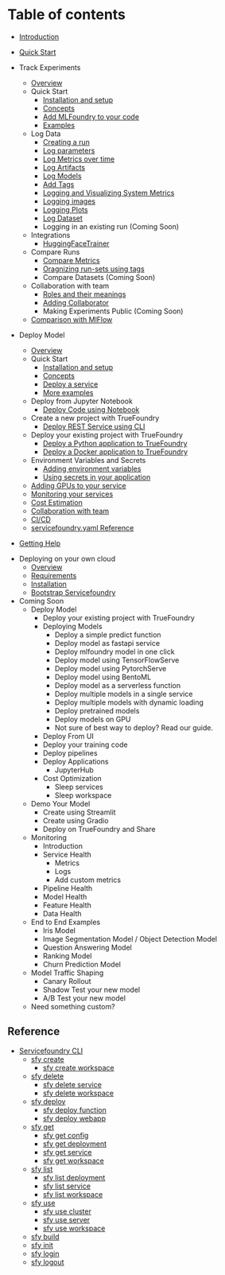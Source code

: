 # Table of contents

* [Introduction](introduction.md)
* [Quick Start](quick-start.md)
* Track Experiments
  * [Overview](experiment-tracking/overview.md)
  * Quick Start
    * [Installation and setup](experiment-tracking/getting-started/setup.md)
    * [Concepts](experiment-tracking/getting-started/concepts.md)
    * [Add MLFoundry to your code](experiment-tracking/getting-started/add-mlfoundry-to-code.md)
    * [Examples](experiment-tracking/getting-started/examples.md)
  * Log Data
    * [Creating a run](experiment-tracking/log-data/create-run.md) 
    * [Log parameters](experiment-tracking/log-data/log-params.md)
    * [Log Metrics over time](experiment-tracking/log-data/log-metrics.md)
    * [Log Artifacts](experiment-tracking/log-data/log-artifacts.md)
    * [Log Models](experiment-tracking/log-data/log-models.md)
    * [Add Tags](experiment-tracking/log-data/add-tags.md)
    * [Logging and Visualizing System Metrics](experiment-tracking/log-data/system-metrics.md)
    * [Logging images](experiment-tracking/log-data/log-image.md)
    * [Logging Plots](experiment-tracking/log-data/log-plots.md)
    * [Log Dataset](experiment-tracking/log-data/log-dataset.md)
    * Logging in an existing run (Coming Soon) 
  * Integrations
    * [HuggingFaceTrainer](experiment-tracking/integrations/hf-trainer.md)
  * Compare Runs
    * [Compare Metrics](experiment-tracking/compare-runs/compare-metrics.md)
    * [Oragnizing run-sets using tags](experiment-tracking/compare-runs/compare-with-tags.md)
    * Compare Datasets (Coming Soon)
  * Collaboration with team
    * [Roles and their meanings](experiment-tracking/collaboration/roles.md)
    * [Adding Collaborator](experiment-tracking/collaboration/add-collaborator.md)
    * Making Experiments Public (Coming Soon)
  * [Comparison with MlFlow](experiment-tracking/comparison-mlflow.md)

* Deploy Model
  * [Overview](deployment/README.md)
  * Quick Start
    * [Installation and setup](deployment/quickstart/install-and-workspace.md)
    * [Concepts](deployment/concepts.md)
    * [Deploy a service](deployment/quickstart/fastapi-quickstart.md)
    * [More examples](deployment/quickstart/more-examples.md)
  * Deploy from Jupyter Notebook
    * [Deploy Code using Notebook](deployment/quickstart/notebook-quickstart.md)
  * Create a new project with TrueFoundry
    * [Deploy REST Service using CLI](deployment/new-project.md)
  * Deploy your existing project with TrueFoundry
    * [Deploy a Python application to TrueFoundry](./deployment/deploy-project/python.md)
    * [Deploy a Docker application to TrueFoundry](./deployment/deploy-project/docker.md)
  * Environment Variables and Secrets
    * [Adding environment variables](deployment/advance_examples/adding-env-vars.md)
    * [Using secrets in your application](deployment/advance_examples/secret-env-vars.md)
  * [Adding GPUs to your service](deployment/advance_examples/adding-gpus.md)
  * [Monitoring your services](./deployment/monitoring.md)
  * [Cost Estimation](./deployment/costing/cost-estimation.md)
  * [Collaboration with team](deployment/collab.md)
  * [CI/CD](./deployment/advance_examples/ci-pipeline-integration.md)
  * [servicefoundry.yaml Reference](deployment/servicefoundry.yaml.md)
* [Getting Help](getting-help.md)
<!-- * [Deploying on your own cloud](deploy-on-own-cloud/getting-started.md) -->
* Deploying on your own cloud
  * [Overview](deploy-on-own-cloud/overview.md)
  * [Requirements](deploy-on-own-cloud/requirements.md)
  * [Installation](deploy-on-own-cloud/installation.md)
  * [Bootstrap Servicefoundry](deploy-on-own-cloud/servicefoundry-bootstrap.md)
* Coming Soon
  * Deploy Model
    * Deploy your existing project with TrueFoundry
    * Deploying Models
      * Deploy a simple predict function
      * Deploy model as fastapi service
      * Deploy mlfoundry model in one click
      * Deploy model using TensorFlowServe
      * Deploy model using PytorchServe
      * Deploy model using BentoML
      * Deploy model as a serverless function
      * Deploy multiple models in a single service
      * Deploy multiple models with dynamic loading
      * Deploy pretrained models
      * Deploy models on GPU
      * Not sure of best way to deploy? Read our guide.
    * Deploy From UI
    * Deploy your training code
    * Deploy pipelines
    * Deploy Applications
      * JupyterHub
    * Cost Optimization
      * Sleep services
      * Sleep workspace
  * Demo Your Model
    * Create using Streamlit
    * Create using Gradio
    * Deploy on TrueFoundry and Share
  * Monitoring
    * Introduction
    * Service Health
      * Metrics
      * Logs 
      * Add custom metrics
    * Pipeline Health
    * Model Health
    * Feature Health
    * Data Health
  * End to End Examples
    * Iris Model
    * Image Segmentation Model / Object Detection Model
    * Question Answering Model
    * Ranking Model
    * Churn Prediction Model
  * Model Traffic Shaping
    * Canary Rollout
    * Shadow Test your new model
    * A/B Test your new model
  * Need something custom?

## Reference
* [Servicefoundry CLI](deployment/reference/cli/README.md)
  * [sfy create](deployment/reference/cli/sfy-create/README.md)
    * [sfy create workspace](deployment/reference/cli/sfy-create/sfy-create-workspace.md)
  * [sfy delete](deployment/reference/cli/sfy-delete/README.md)
    * [sfy delete service](deployment/reference/cli/sfy-delete/sfy-delete-service.md)
    * [sfy delete workspace](deployment/reference/cli/sfy-delete/sfy-delete-workspace.md)
  * [sfy deploy](deployment/reference/cli/sfy-deploy/README.md)
    * [sfy deploy function](deployment/reference/cli/sfy-deploy/sfy-deploy-function.md)
    * [sfy deploy webapp](deployment/reference/cli/sfy-deploy/sfy-deploy-webapp.md)
  * [sfy get](deployment/reference/cli/sfy-get/README.md)
    * [sfy get config](deployment/reference/cli/sfy-get/sfy-get-config.md)
    * [sfy get deployment](deployment/reference/cli/sfy-get/sfy-get-deployment.md)
    * [sfy get service](deployment/reference/cli/sfy-get/sfy-get-service.md)
    * [sfy get workspace](deployment/reference/cli/sfy-get/sfy-get-workspace.md)
  * [sfy list](deployment/reference/cli/sfy-list/README.md)
    * [sfy list deployment](deployment/reference/cli/sfy-list/sfy-list-deployment.md)
    * [sfy list service](deployment/reference/cli/sfy-list/sfy-list-service.md)
    * [sfy list workspace](deployment/reference/cli/sfy-list/sfy-list-workspace.md)
  * [sfy use](deployment/reference/cli/sfy-use/README.md)
    * [sfy use cluster](deployment/reference/cli/sfy-use/sfy-use-cluster.md)
    * [sfy use server](deployment/reference/cli/sfy-use/sfy-use-server.md)
    * [sfy use workspace](deployment/reference/cli/sfy-use/sfy-use-workspace.md)
  * [sfy build](deployment/reference/cli/sfy-build.md)
  * [sfy init](deployment/reference/cli/sfy-init.md)
  * [sfy login](deployment/reference/cli/sfy-login.md)
  * [sfy logout](deployment/reference/cli/sfy-logout.md)
